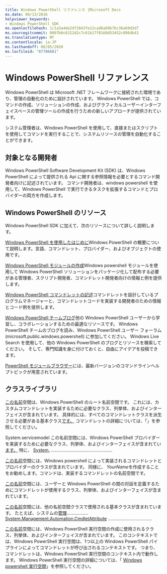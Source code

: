 ```yaml
---
title: Windows PowerShell リファレンス |Microsoft Docs
ms.date: 09/13/2016
helpviewer_keywords:
- Windows PowerShell SDK
ms.openlocfilehash: 1c1a3a4de2df2043fe12cad6a69b7bc36ab9d3d7
ms.sourcegitcommit: 0907b8c6322d2c7c61b17f8168d53452c8964b41
ms.translationtype: MT
ms.contentlocale: ja-JP
ms.lasthandoff: 08/05/2020
ms.locfileid: "87786681"
---
```

# <a name="windows-powershell-reference"></a>Windows PowerShell リファレンス

Windows PowerShell は Microsoft .NET フレームワークに接続された環境であり、管理の自動化のために設計されています。 Windows PowerShell では、コマンドの作成、ソリューションの作成、およびグラフィカルユーザーインターフェイスベースの管理ツールの作成を行うための新しいアプローチが提供されています。

システム管理者は、Windows PowerShell を使用して、直接またはスクリプトを使用してコマンドを実行することで、システムリソースの管理を自動化することができます。

## <a name="developer-audience"></a>対象となる開発者

Windows PowerShell Software Development Kit (SDK) は、Windows PowerShell によって提供される Api に関する参照情報を必要とするコマンド開発者向けに記述されています。 コマンド開発者は、windows powershell を使用して、Windows PowerShell で実行できるタスクを拡張するコマンドとプロバイダーの両方を作成します。

## <a name="windows-powershell-resources"></a>Windows PowerShell のリソース

Windows PowerShell SDK に加えて、次のリソースについて詳しく説明します。

[Windows PowerShell を使用したはじめに](/powershell/scripting/getting-started/getting-started-with-windows-powershell)Windows PowerShell の概要について説明します。言語、コマンドレット、プロバイダー、およびオブジェクトの使用です。

[Windows PowerShell モジュールの作成](./module/writing-a-windows-powershell-module.md)Windows powershell モジュールを使用して Windows PowerShell ソリューションをパッケージ化して配布する必要がある管理者、スクリプト開発者、コマンドレット開発者向けの情報と例を提供します。

[Windows PowerShell コマンドレットの記述](./cmdlet/writing-a-windows-powershell-cmdlet.md)コマンドレットを設計しているプログラムマネージャーと、コマンドレットコードを実装する開発者のための情報とコード例を提供します。

[Windows PowerShell チームブログ](https://blogs.msdn.microsoft.com/PowerShell/)他の Windows PowerShell ユーザーから学習し、コラボレーションするための最適なリソースです。 Windows PowerShell チームのブログを読み、Windows PowerShell ユーザー フォーラム (microsoft.public.windows.powershell) に参加してください。
Windows Live Search を使用して、他の Windows PowerShell のブログとリソースを検索してください。 そして、専門知識を身に付けておくと、自由にアイデアを投稿できます。

[PowerShell モジュールブラウザー](/powershell/module/)には、最新バージョンのコマンドラインヘルプトピックが用意されています。

## <a name="class-libraries"></a>クラスライブラリ

[この名前](/dotnet/api/System.Management.Automation)空間は、Windows PowerShell のルート名前空間です。 これには、カスタムコマンドレットを実装するために必要なクラス、列挙体、およびインターフェイスが含まれています。 具体的には、すべてのコマンドレットクラスを派生させる必要がある基本クラス[です。](/dotnet/api/System.Management.Automation.Cmdlet) コマンドレットの詳細については、「」を参照してください。

System.servicemodel この名前空間には、Windows PowerShell プロバイダーを実装するために必要なクラス、列挙体、およびインターフェイスが含まれてい[ます。](/dotnet/api/System.Management.Automation.Provider) 特に、 [System.](/dotnet/api/System.Management.Automation.Provider.CmdletProvider) .................................................

[この名前](/dotnet/api/Microsoft.PowerShell.Commands)空間には、Windows powershell によって実装されるコマンドレットとプロバイダーのクラスが含まれています。 同様に、 *YourName*を作成することをお勧めします。コマンドは、実装するコマンドレットの名前空間です。

[この名前](/dotnet/api/System.Management.Automation.Host)空間には、ユーザーと Windows PowerShell の間の対話を定義するためにコマンドレットが使用するクラス、列挙体、およびインターフェイスが含まれています。

[この名前](/dotnet/api/System.Management.Automation.Internal)空間には、他の名前空間クラスで使用される基本クラスが含まれています。 たとえば、システムの[管理](/dotnet/api/System.Management.Automation.Internal.CmdletMetadataAttribute)................. [System.Management.Automation.CmdletAttribute](/dotnet/api/System.Management.Automation.CmdletAttribute) ...................................

[この名前](/dotnet/api/System.Management.Automation.Runspaces)空間には、Windows PowerShell 実行空間の作成に使用されるクラス、列挙体、およびインターフェイスが含まれています。 このコンテキストでは、Windows PowerShell 実行空間は、1つ以上の Windows PowerShell パイプラインによってコマンドレットが呼び出されるコンテキストです。 つまり、コマンドレットは、Windows PowerShell 実行空間のコンテキスト内で動作します。 Windows PowerShell 実行空間の詳細については、「 [Windows powershell 実行空間](hosting/creating-runspaces.md)」を参照してください。
